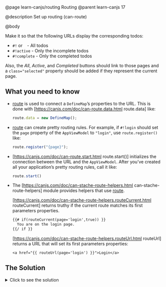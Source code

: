 @page learn-canjs/routing Routing
@parent learn-canjs 17

@description Set up routing (can-route)

@body



Make it so that the following URLs display the corresponding
todos:

 - `#!` or ` ` - All todos
 - `#!active` - Only the incomplete todos
 - `#!complete` - Only the completed todos

Also, the _All_, _Active_, and _Completed_ buttons should
link to those pages and a `class="selected"` property should
be added if they represent the current page.


## What you need to know

- [route](https://canjs.com/doc/can-route.html) is used to connect a `DefineMap`’s properties
  to the URL.  This is done with [https://canjs.com/doc/can-route.data.html route.data] like:

  ```js
  route.data = new DefineMap();
  ```

- [route](https://canjs.com/doc/can-route.html) can create pretty routing rules.  For example,
  if `#!login` should set the `page` property of the
  `AppViewModel` to `"login"`, use `route.register()` like:

  ```js
  route.register("{page}");
  ```

- [https://canjs.com/doc/can-route.start.html route.start()] initializes the connection between the
  URL and the `AppViewModel`.  After you’ve created all
  your application’s pretty routing rules, call it like:

  ```js
  route.start()
  ```

- The [https://canjs.com/doc/can-stache-route-helpers.html can-stache-route-helpers] module provides helpers
  that use [route](https://canjs.com/doc/can-route.html).  

  [https://canjs.com/doc/can-stache-route-helpers.routeCurrent.html routeCurrent]
  returns truthy if the current route matches its first parameters properties.

  ```html
  {{# if(routeCurrent(page='login',true)) }}
    You are on the login page.
  {{/ if }}
  ```

  [https://canjs.com/doc/can-stache-route-helpers.routeUrl.html routeUrl] returns a URL that will
  set its first parameters properties:

  ```
  <a href="{{ routeUrl(page='login') }}">Login</a>
  ```

## The Solution

<details>
<summary>Click to see the solution</summary>

Update _index.js_ to the following:

@sourceref ./index.js
@highlight 2,9,16-37,only

Update _index.stache_ to the following:

@sourceref ./index.html
@highlight 4,23-26,29-32,35-38,only

__Success!__ You’ve completed this guide. Have questions or comments?
[Join our Slack](https://www.bitovi.com/community/slack) and let us know in the [#canjs channel](https://bitovi-community.slack.com/messages/CFC22NZ8A)
or our [forums](https://forums.bitovi.com/c/canjs)!

</details>